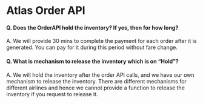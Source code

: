 # Atlas Order API

#### Q. Does the OrderAPI hold the inventory? If yes, then for how long?

A. We will provide 30 mins to complete the payment for each order after it is generated. You can pay for it during this period without fare change.

&#x20;

#### Q. What is mechanism to release the inventory which is on “Hold”?

A. We will hold the inventory after the order API calls, and we have our own mechanism to release the inventory. There are different mechanisms for different airlines and hence we cannot provide a function to release the inventory if you request to release it.

